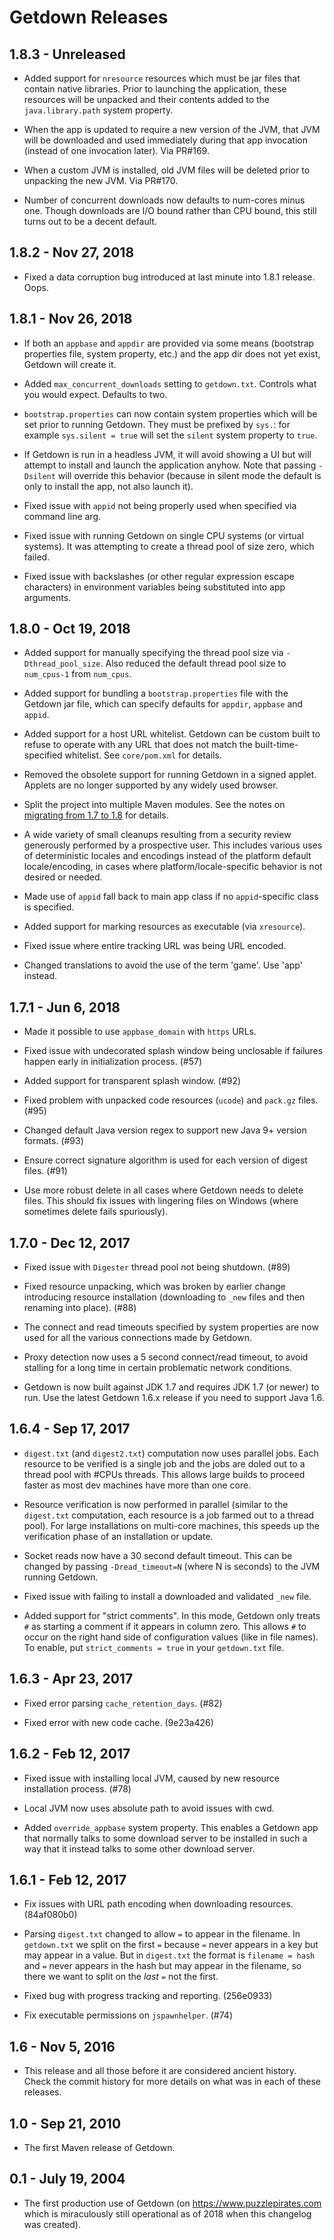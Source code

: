 # Getdown Releases

## 1.8.3 - Unreleased

* Added support for `nresource` resources which must be jar files that contain native libraries.
  Prior to launching the application, these resources will be unpacked and their contents added to
  the `java.library.path` system property.

* When the app is updated to require a new version of the JVM, that JVM will be downloaded and used
  immediately during that app invocation (instead of one invocation later). Via PR#169.

* When a custom JVM is installed, old JVM files will be deleted prior to unpacking the new JVM. Via
  PR#170.

* Number of concurrent downloads now defaults to num-cores minus one. Though downloads are I/O
  bound rather than CPU bound, this still turns out to be a decent default.

## 1.8.2 - Nov 27, 2018

* Fixed a data corruption bug introduced at last minute into 1.8.1 release. Oops.

## 1.8.1 - Nov 26, 2018

* If both an `appbase` and `appdir` are provided via some means (bootstrap properties file, system
  property, etc.) and the app dir does not yet exist, Getdown will create it.

* Added `max_concurrent_downloads` setting to `getdown.txt`. Controls what you would expect.
  Defaults to two.

* `bootstrap.properties` can now contain system properties which will be set prior to running
  Getdown. They must be prefixed by `sys.`: for example `sys.silent = true` will set the `silent`
  system property to `true`.

* If Getdown is run in a headless JVM, it will avoid showing a UI but will attempt to install and
  launch the application anyhow. Note that passing `-Dsilent` will override this behavior (because
  in silent mode the default is only to install the app, not also launch it).

* Fixed issue with `appid` not being properly used when specified via command line arg.

* Fixed issue with running Getdown on single CPU systems (or virtual systems). It was attempting to
  create a thread pool of size zero, which failed.

* Fixed issue with backslashes (or other regular expression escape characters) in environment
  variables being substituted into app arguments.

## 1.8.0 - Oct 19, 2018

* Added support for manually specifying the thread pool size via `-Dthread_pool_size`. Also reduced
  the default thread pool size to `num_cpus-1` from `num_cpus`.

* Added support for bundling a `bootstrap.properties` file with the Getdown jar file, which can
  specify defaults for `appdir`, `appbase` and `appid`.

* Added support for a host URL whitelist. Getdown can be custom built to refuse to operate with any
  URL that does not match the built-time-specified whitelist. See `core/pom.xml` for details.

* Removed the obsolete support for running Getdown in a signed applet. Applets are no longer
  supported by any widely used browser.

* Split the project into multiple Maven modules. See the notes on [migrating from 1.7 to 1.8] for
  details.

* A wide variety of small cleanups resulting from a security review generously performed by a
  prospective user. This includes various uses of deterministic locales and encodings instead of
  the platform default locale/encoding, in cases where platform/locale-specific behavior is not
  desired or needed.

* Made use of `appid` fall back to main app class if no `appid`-specific class is specified.

* Added support for marking resources as executable (via `xresource`).

* Fixed issue where entire tracking URL was being URL encoded.

* Changed translations to avoid the use of the term 'game'. Use 'app' instead.

## 1.7.1 - Jun 6, 2018

* Made it possible to use `appbase_domain` with `https` URLs.

* Fixed issue with undecorated splash window being unclosable if failures happen early in
  initialization process. (#57)

* Added support for transparent splash window. (#92)

* Fixed problem with unpacked code resources (`ucode`) and `pack.gz` files. (#95)

* Changed default Java version regex to support new Java 9+ version formats. (#93)

* Ensure correct signature algorithm is used for each version of digest files. (#91)

* Use more robust delete in all cases where Getdown needs to delete files. This should fix issues
  with lingering files on Windows (where sometimes delete fails spuriously).

## 1.7.0 - Dec 12, 2017

* Fixed issue with `Digester` thread pool not being shutdown. (#89)

* Fixed resource unpacking, which was broken by earlier change introducing resource installation
  (downloading to `_new` files and then renaming into place). (#88)

* The connect and read timeouts specified by system properties are now used for all the various
  connections made by Getdown.

* Proxy detection now uses a 5 second connect/read timeout, to avoid stalling for a long time in
  certain problematic network conditions.

* Getdown is now built against JDK 1.7 and requires JDK 1.7 (or newer) to run. Use the latest
  Getdown 1.6.x release if you need to support Java 1.6.

## 1.6.4 - Sep 17, 2017

* `digest.txt` (and `digest2.txt`) computation now uses parallel jobs. Each resource to be verified
  is a single job and the jobs are doled out to a thread pool with #CPUs threads. This allows large
  builds to proceed faster as most dev machines have more than one core.

* Resource verification is now performed in parallel (similar to the `digest.txt` computation, each
  resource is a job farmed out to a thread pool). For large installations on multi-core machines,
  this speeds up the verification phase of an installation or update.

* Socket reads now have a 30 second default timeout. This can be changed by passing
  `-Dread_timeout=N` (where N is seconds) to the JVM running Getdown.

* Fixed issue with failing to install a downloaded and validated `_new` file.

* Added support for "strict comments". In this mode, Getdown only treats `#` as starting a comment
  if it appears in column zero. This allows `#` to occur on the right hand side of configuration
  values (like in file names). To enable, put `strict_comments = true` in your `getdown.txt` file.

## 1.6.3 - Apr 23, 2017

* Fixed error parsing `cache_retention_days`. (#82)

* Fixed error with new code cache. (9e23a426)

## 1.6.2 - Feb 12, 2017

* Fixed issue with installing local JVM, caused by new resource installation process. (#78)

* Local JVM now uses absolute path to avoid issues with cwd.

* Added `override_appbase` system property. This enables a Getdown app that normally talks to some
  download server to be installed in such a way that it instead talks to some other download
  server.

## 1.6.1 - Feb 12, 2017

* Fix issues with URL path encoding when downloading resources. (84af080b0)

* Parsing `digest.txt` changed to allow `=` to appear in the filename. In `getdown.txt` we split on
  the first `=` because `=` never appears in a key but may appear in a value. But in `digest.txt`
  the format is `filename = hash` and `=` never appears in the hash but may appear in the filename,
  so there we want to split on the _last_ `=` not the first.

* Fixed bug with progress tracking and reporting. (256e0933)

* Fix executable permissions on `jspawnhelper`. (#74)

## 1.6 - Nov 5, 2016

* This release and all those before it are considered ancient history. Check the commit history for
  more details on what was in each of these releases.

## 1.0 - Sep 21, 2010

* The first Maven release of Getdown.

## 0.1 - July 19, 2004

* The first production use of Getdown (on https://www.puzzlepirates.com which is miraculously still
  operational as of 2018 when this changelog was created).

[migrating from 1.7 to 1.8]: https://github.com/threerings/getdown/wiki/Migrate17to18
